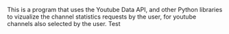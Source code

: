 This is a program that uses the Youtube Data API, and other Python libraries to vizualize the channel statistics requests by the user, for youtube channels also selected by the user.
Test
